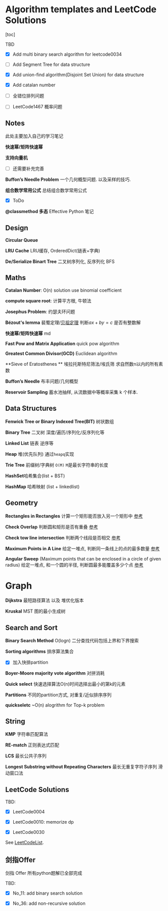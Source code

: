 # Algorithm templates and LeetCode Solutions

[toc]

TBD

- [x] Add multi binary search algorithm for leetcode0034
- [ ] Add Segment Tree for data structure
- [x] Add union-find algorithm(Disjoint Set Union) for data structure
- [x] Add catalan number
- [ ] 全错位排列问题
- [ ] LeetCode1467 概率问题



## Notes

此处主要加入自己的学习笔记

**快速幂/矩阵快速幂**

**支持向量机**

- [ ] 还需要补充完善

**Buffon’s Needle Problem** 一个几何概型问题. 以及采样的技巧.

**组合数学常用公式** 总结组合数学常用公式

- [x] ToDo

**@classmethod 多态** Effective Python 笔记



## Design

**Circular Queue**

**LRU Cache** LRU缓存, OrderedDict(链表+字典)

**De/Serialize Binart Tree** 二叉树序列化, 反序列化 BFS



## Maths

**Catalan Number**: O(n) solution use binomial coefficient

**compute square root**: 计算平方根, 牛顿法

**Josephus Problem**: 约瑟夫环问题

**Bézout's lemma** 裴蜀定理/[贝祖定理](https://oi-wiki.org/math/bezouts/) 判断$ax + by = c$ 是否有整数解

**快速幂/矩阵快速幂** md

**Fast Pow and Matrix Application** quick pow algorithm

**Greatest Common Divisor(GCD)** Euclidean algorithm

**Sieve of Eratosthenes **  埃拉托斯特尼筛法/埃氏筛 求自然数n以内的所有素数

**Buffon’s Needle** 布丰问题/几何概型

**Reservoir Sampling** 蓄水池抽样, 从流数据中等概率采集 k 个样本.



## Data Structures

**Fenwick Tree or  Binary Indexed Tree(BIT)** 树状数组

**Binary Tree** 二叉树 深度/遍历/序列化/反序列化等

**Linked List** 链表 逆序等

**Heap** 堆(优先队列) 通过`heapq`实现

**Trie Tree** 前缀树/字典树 `O(M)` `M`是最长字符串的长度

**HashSet**哈希集合(list + BST)

**HashMap** 哈希映射 (list + linkedlist)



## Geometry

**Rectangles in Rectangles** 计算一个矩形能否放入另一个矩形中 [参考](https://stackoverflow.com/questions/13784274/detect-if-one-rect-can-be-put-into-another-rect)

**Check Overlap** 判断圆和矩形是否有重叠 [参考](https://www.zhihu.com/question/24251545/answer/27184960)

**Check tow line intersection** 判断两个线段是否相交 [参考](https://leetcode-cn.com/problems/intersection-lcci/solution/jiao-dian-by-leetcode-solution/)

**Maximum Points in A Line** 给定一堆点, 判断同一条线上的点的最多数量 [参考](https://leetcode-cn.com/problems/max-points-on-a-line/)

**Angular Sweep** (Maximum points that can be enclosed in a circle of given radius) 给定一堆点, 和一个圆的半径, 判断圆最多能覆盖多少个点 [参考](https://www.geeksforgeeks.org/angular-sweep-maximum-points-can-enclosed-circle-given-radius/)



# Graph

**Dijkstra** 最短路径算法 以及 堆优化版本

**Kruskal** MST 图的最小生成树



## Search and Sort

**Binary Search Method** O(logn) 二分查找代码包括上界和下界搜索

**Sorting algorithms** 排序算法集合

- [x] 加入快排partition

**Boyer-Moore majority vote algorithm** 对拼消耗

**Quick select** 快速选择算法O(n)时间选择出最小的第k的元素

**Partitions** 不同的partition方式, 对重复/近似排序序列

**quickseletc** ~O(n) alogrithm for Top-k problem



## String

**KMP** 字符串匹配算法

**RE-match** 正则表达式匹配

**LCS** 最长公共子序列

**Longest Substring without Repeating Characters** 最长无重复字符子序列 滑动窗口法



## LeetCode Solutions

TBD:

- [x] LeetCode0004

- [x] LeetCode0010: memorize dp

- [x] LeetCode0030



See [LeetCodeList](https://github.com/lih627/python-algorithm-templates/blob/master/LeetCodeList.md).

## 剑指Offer

剑指 Offer 所有python题解已全部完成

TBD:

- [x] No_11: add binary search solution

- [x] No_36: add  non-recursive solution

